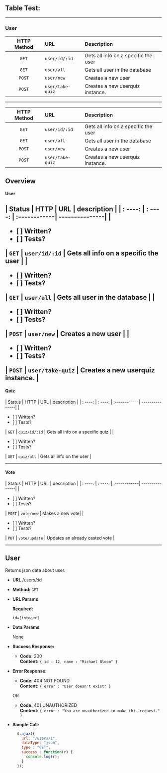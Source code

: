## Table Test:
----------------

### User


| HTTP Method | URL | Description |
| :---:         | :------        | :------            |
|  `GET`         | `user/id/:id`        |      Gets all info on a specific the user |
| `GET`     |  `user/all`      | Gets all user in the database |
| `POST`     |  `user/new`      | Creates a new user |
| `POST`     |  `user/take-quiz`      | Creates a new userquiz instance. |

---------------

| HTTP Method | URL | Description |
| :---:         | :------        | :------            |
|  `GET`         | `user/id/:id`        |      Gets all info on a specific the user |
| `GET`     |  `user/all`      | Gets all user in the database |
| `POST`     |  `user/new`      | Creates a new user |
| `POST`     |  `user/take-quiz`      | Creates a new userquiz instance. |


**Overview**
--------
#### User

| Status | HTTP      | URL  | description     |
| : ----: | : ----: | :------------| ---------------|
| <ul><li>[ ] Written?</li><li>[ ] Tests?</li></ul> | `GET`     |  `user/id/:id`      | Gets all info on a specific the user |
| <ul><li>[ ] Written?</li><li>[ ] Tests?</li></ul> | `GET`     |  `user/all`      | Gets all user in the database |
| <ul><li>[ ] Written?</li><li>[ ] Tests?</li></ul> | `POST`     |  `user/new`      | Creates a new user |
| <ul><li>[ ] Written?</li><li>[ ] Tests?</li></ul> | `POST`     |  `user/take-quiz`      | Creates a new userquiz instance. |
----------------------
#### Quiz

| Status | HTTP      | URL  | description     |
| : ----: | : ----: | :------------| ---------------|
| <ul><li>[ ] Written?</li><li>[ ] Tests?</li></ul> | `GET`     |  `quiz/id/:id`      | Gets all info on a specific quiz |
| <ul><li>[ ] Written?</li><li>[ ] Tests?</li></ul> | `GET`     |  `quiz/all`      | Gets all info on the user |

----------------------

#### Vote
| Status | HTTP      | URL  | description     |
| : ----: | : ----: | :------------| ---------------|
| <ul><li>[ ] Written?</li><li>[ ] Tests?</li></ul> | `POST`  |  `vote/new`      | Makes a new vote|
| <ul><li>[ ] Written?</li><li>[ ] Tests?</li></ul> | `PUT`   |  `vote/update`      | Updates an already casted vote |

----------------------



**User**
----------
Returns json data about user.

* **URL**
  /users/:id

* **Method:** `GET`

*  **URL Params**

   **Required:**

   `id=[integer]`

* **Data Params**

  None

* **Success Response:**

  * **Code:** 200 <br />
    **Content:** `{ id : 12, name : "Michael Bloom" }`

* **Error Response:**

  * **Code:** 404 NOT FOUND <br />
    **Content:** `{ error : "User doesn't exist" }`

  OR

  * **Code:** 401 UNAUTHORIZED <br />
    **Content:** `{ error : "You are unauthorized to make this request." }`

* **Sample Call:**

  ```javascript
    $.ajax({
      url: "/users/1",
      dataType: "json",
      type : "GET",
      success : function(r) {
        console.log(r);
      }
    });
  ```
